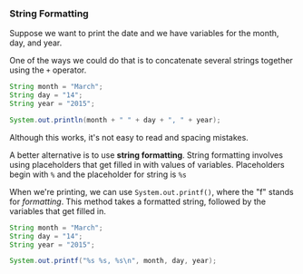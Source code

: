 ### String Formatting

Suppose we want to print the date and we have variables for the month, day, and year.

One of the ways we could do that is to concatenate several strings together using the `+` operator.

```java
String month = "March";
String day = "14";
String year = "2015";

System.out.println(month + " " + day + ", " + year); 
```

Although this works, it's not easy to read and  spacing mistakes.

A better alternative is to use **string formatting**. String formatting involves using placeholders that get filled in with values of variables. Placeholders begin with `%` and the placeholder for string is `%s`

When we're printing, we can use `System.out.printf()`, where the "f" stands for *formatting*. This method takes a formatted string, followed by the variables that get filled in. 

```java
String month = "March";
String day = "14";
String year = "2015";

System.out.printf("%s %s, %s\n", month, day, year); 
```

